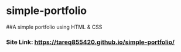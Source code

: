 # simple-portfolio

##A simple portfolio using HTML & CSS

### Site Link: https://tareq855420.github.io/simple-portfolio/
